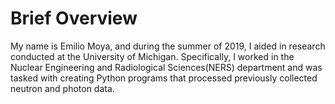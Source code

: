 # Brief Overview

My name is Emilio Moya, and during the summer of 2019, I aided in research conducted at the University of Michigan. Specifically, I worked in the Nuclear Engineering and Radiological Sciences(NERS) department and was tasked with creating Python programs that processed previously collected neutron and photon data. 
